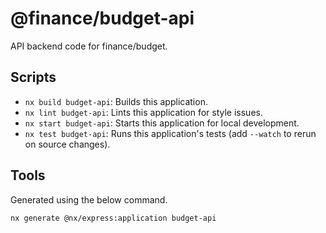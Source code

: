 # @finance/budget-api

API backend code for finance/budget.

## Scripts

* `nx build budget-api`: Builds this application.
* `nx lint budget-api`: Lints this application for style issues.
* `nx start budget-api`: Starts this application for local development.
* `nx test budget-api`: Runs this application's tests (add `--watch` to rerun on source changes).

## Tools

Generated using the below command.
```bash
nx generate @nx/express:application budget-api
```